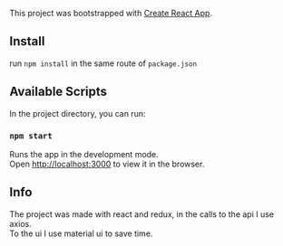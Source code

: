 This project was bootstrapped with [Create React App](https://github.com/facebook/create-react-app).

## Install

run `npm install` in the same route of `package.json`

## Available Scripts

In the project directory, you can run:

### `npm start`

Runs the app in the development mode.<br />
Open [http://localhost:3000](http://localhost:3000) to view it in the browser.


## Info

The project was made with react and redux, in the calls to the api I use axios. <br />
To the ui I use material ui to save time. <br />

